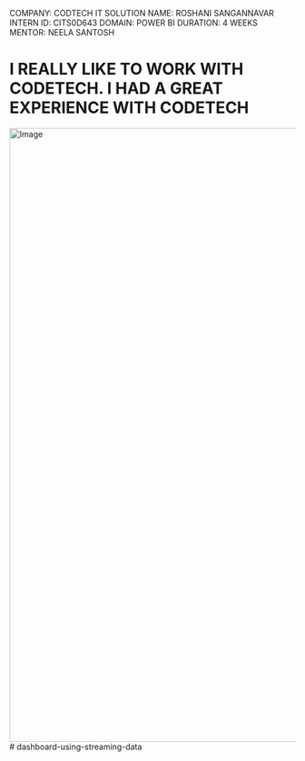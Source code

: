 COMPANY: CODTECH IT SOLUTION
NAME: ROSHANI SANGANNAVAR
INTERN ID: CITS0D643
DOMAIN: POWER BI
DURATION: 4 WEEKS
MENTOR: NEELA SANTOSH
# I REALLY LIKE TO WORK WITH CODETECH. I HAD A GREAT EXPERIENCE WITH CODETECH
<img width="1920" height="1080" alt="Image" src="https://github.com/user-attachments/assets/369bdcff-7763-41cf-92ab-ad1e360f664b" />
# dashboard-using-streaming-data
